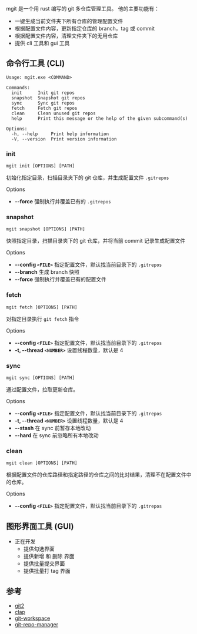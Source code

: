 mgit 是一个用 rust 编写的 git 多仓库管理工具。 他的主要功能有：

- 一键生成当前文件夹下所有仓库的管理配置文件
- 根据配置文件内容，更新指定仓库的 branch，tag 或 commit 
- 根据配置文件内容，清理文件夹下的无用仓库
- 提供 cli 工具和 gui 工具

## 命令行工具 (CLI)

```shell
Usage: mgit.exe <COMMAND>

Commands:
  init      Init git repos
  snapshot  Snapshot git repos
  sync      Sync git repos
  fetch     Fetch git repos
  clean     Clean unused git repos
  help      Print this message or the help of the given subcommand(s)

Options:
  -h, --help     Print help information
  -V, --version  Print version information
```

### init 

```shell
mgit init [OPTIONS] [PATH]
```

初始化指定目录，扫描目录夹下的 git 仓库，并生成配置文件 `.gitrepos`

Options

- **--force** 强制执行并覆盖已有的 `.gitrepos`

### snapshot 

```shell
mgit snapshot [OPTIONS] [PATH]
```

快照指定目录，扫描目录夹下的 git 仓库，并将当前 commit 记录生成配置文件

Options

- **--config `<FILE>`** 指定配置文件，默认找当前目录下的 `.gitrepos`
- **--branch** 生成 branch 快照
- **--force** 强制执行并覆盖已有的配置文件

### fetch 

```shell
mgit fetch [OPTIONS] [PATH]
```

对指定目录执行 `git fetch` 指令

Options

- **--config `<FILE>`** 指定配置文件，默认找当前目录下的 `.gitrepos`
- **-t, --thread `<NUMBER>`** 设置线程数量，默认是 4

### sync 

```shell
mgit sync [OPTIONS] [PATH]
```

通过配置文件，拉取更新仓库。

Options

- **--config `<FILE>`** 指定配置文件，默认找当前目录下的 `.gitrepos`
- **-t, --thread `<NUMBER>`** 设置线程数量，默认是 4
- **--stash** 在 sync 前暂存本地改动
- **--hard** 在 sync 前忽略所有本地改动

### clean 

```shell
mgit clean [OPTIONS] [PATH]
```

根据配置文件的仓库路径和指定路径的仓库之间的比对结果，清理不在配置文件中的仓库。

Options

- **--config `<FILE>`** 指定配置文件，默认找当前目录下的 `.gitrepos`

## 图形界面工具 (GUI)

- 正在开发
  - 提供勾选界面
  - 提供新增 和 删除 界面
  - 提供批量提交界面
  - 提供批量打 tag 界面

## 参考

- [git2](https://github.com/rust-lang/git2-rs)
- [clap](https://github.com/clap-rs/clap)
- [git-workspace](https://github.com/orf/git-workspace)
- [git-repo-manager](https://github.com/hakoerber/git-repo-manager)

